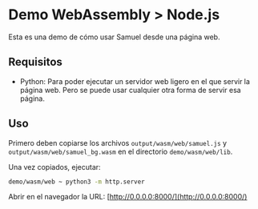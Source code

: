 # Demo WebAssembly > Node.js

Esta es una demo de cómo usar Samuel desde una página web.

## Requisitos

* Python: Para poder ejecutar un servidor web ligero en el que servir la página web. Pero se puede usar cualquier otra forma de servir esa página.

## Uso

Primero deben copiarse los archivos `output/wasm/web/samuel.js` y `output/wasm/web/samuel_bg.wasm` en el directorio `demo/wasm/web/lib`.

Una vez copiados, ejecutar:

```bash
demo/wasm/web ~ python3 -m http.server
```

Abrir en el navegador la URL: [http://0.0.0.0:8000/](http://0.0.0.0:8000/)
